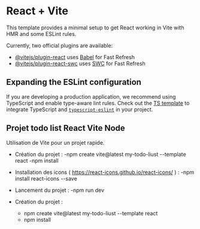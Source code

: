 # React + Vite

This template provides a minimal setup to get React working in Vite with HMR and some ESLint rules.

Currently, two official plugins are available:

- [@vitejs/plugin-react](https://github.com/vitejs/vite-plugin-react/blob/main/packages/plugin-react/README.md) uses [Babel](https://babeljs.io/) for Fast Refresh
- [@vitejs/plugin-react-swc](https://github.com/vitejs/vite-plugin-react-swc) uses [SWC](https://swc.rs/) for Fast Refresh

## Expanding the ESLint configuration

If you are developing a production application, we recommend using TypeScript and enable type-aware lint rules. Check out the [TS template](https://github.com/vitejs/vite/tree/main/packages/create-vite/template-react-ts) to integrate TypeScript and [`typescript-eslint`](https://typescript-eslint.io) in your project.


## Projet todo list React Vite Node

Utilisation de Vite pour un projet rapide.

- Création du projet :
  -npm create vite@latest my-todo-liust --template react
  -npm install
  
- Installation des icons ( https://react-icons.github.io/react-icons/ ) :
  -npm install react-icons --save
  
- Lancement du projet :
  -npm run dev

- Création du projet : 
    - npm create vite@latest my-todo-liust --template react
    - npm install
